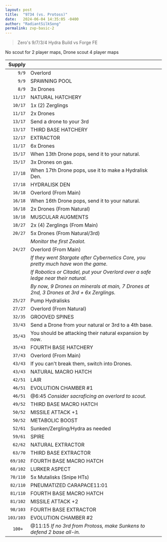 ```yaml
---
layout: post
title:  "9734 (vs. Protoss)"
date:   2024-06-04 14:35:05 -0400
author: "RadiantSilkSong"
permalink: zvp-basic-2
---
```


> Zero's 9/7/3/4 Hydra Build vs Forge FE	

No scout for 2 player maps, Drone scout 4 player maps				

| Supply |  |
| -----------: | ----------- |
| `9/9`	| Overlord|
| `9/9` | SPAWNING POOL|
| `8/9`	|3x Drones|
| `11/17`	|NATURAL HATCHERY|
| `10/17`	|1x (2) Zerglings|
| `11/17`	|2x Drones|
| `13/17`	|Send a drone to your 3rd|		
| `13/17`	|THIRD BASE HATCHERY|
| `12/17` |	EXTRACTOR|
| `11/17`	|6x Drones|
| `15/17`	| When 13th Drone pops, send it to your natural.	|	
| `15/17`	| 3x Drones on gas.	|	
| `17/18`| 	When 17th Drone pops, use it to make a Hydralisk Den.	|	
| `17/18`	| HYDRALISK DEN|
| `16/18`	| Overlord (From Main)|
| `16/18`	| When 16th Drone pops, send it to your natural.|
| `16/18`	| 2x Drones (From Natural)	|	
| `18/18`	| MUSCULAR AUGMENTS|
| `18/27`	| 2x (4) Zerglings (From Main)|
| `20/27`	| 5x Drones (From Natural/3rd)|
| |*Monitor the first Zealot.*|
| `24/27` | Overlord (From Main)|
|  | *If they went Stargate after Cybernetics Core, you pretty much have won the game.*	|		
||*If Robotics or Citadel, put your Overlord over a safe ledge near their natural.*	|		
||*By now, 9 Drones on minerals at main, 7 Drones at 2nd, 3 Drones at 3rd + 6x Zerglings.*		|	
| `25/27`	| Pump Hydralisks|
| `27/27`	| Overlord (From Natural)|
| `32/35`	| GROOVED SPINES|
| `33/43`	| Send a Drone from your natural or 3rd to a 4th base.		|
| `35/43`	| You should be attacking their natural expansion by now.		|
| `35/43`	| FOURTH BASE HATCHERY|	75 (1:15)	6:50
| `37/43`	| Overlord (From Main)|	25	6:25
| `43/43`	| If you can't break them, switch into Drones.	|			
| `43/43`	| 	NATURAL MACRO HATCH|
| `42/51`	|	LAIR|
| `46/51`	|	EVOLUTION CHAMBER #1|
| `46/51`	|	@6:45 *Consider sacraficing an overlord to scout.*|
| `49/52`	|	THIRD BASE MACRO HATCH|
| `50/52`	|	MISSILE ATTACK +1|
| `50/52`	|	METABOLIC BOOST|
| `52/61`	|	Sunken/Zergling/Hydra as needed|
| `59/61`	|	SPIRE|
| `62/62`   |	NATURAL EXTRACTOR|
| `63/70`	|	THIRD BASE EXTRACTOR|
| `69/102`	|	FOURTH BASE MACRO HATCH|
| `68/102` |	LURKER ASPECT|
| `70/110` |	5x Mutalisks (Snipe HTs)|
| `82/110` |	PNEUMATIZED CARAPACE11:01|
| `81/110` |	FOURTH BASE MACRO HATCH|
| `81/102` |	MISSILE ATTACK +2|
| `98/103`	| FOURTH BASE EXTRACTOR	|
| `103/103`	| EVOLUTION CHAMBER #2|
| `100+	`| @11:15	*If no 3rd from Protoss, make Sunkens to defend 2 base all-in.*		|
